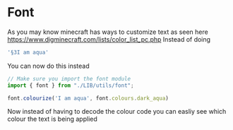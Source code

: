 # Font
As you may know minecraft has ways to customize text as seen here https://www.digminecraft.com/lists/color_list_pc.php
Instead of doing
```js
'§3I am aqua'
```
You can now do this instead
```js
// Make sure you import the font module
import { font } from "./LIB/utils/font";

font.colourize('I am aqua', font.colours.dark_aqua)
```

Now instead of having to decode the colour code you can easliy see which colour the text is being applied